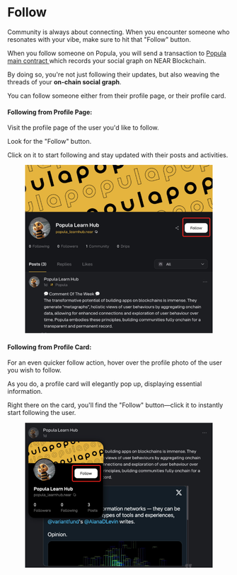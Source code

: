 # Follow

Community is always about connecting. When you encounter someone who resonates with your vibe, make sure to hit that "Follow" button.&#x20;

When you follow someone on Popula, you will send a transaction to [Popula main contract ](https://nearblocks.io/address/app.popula.near)which records your social graph on NEAR Blockchain.

By doing so, you're not just following their updates, but also weaving the threads of your **on-chain social graph**.

You can follow someone either from their profile page, or their profile card.

#### **Following from Profile Page:**&#x20;

Visit the profile page of the user you'd like to follow.&#x20;

Look for the "Follow" button.

Click on it to start following and stay updated with their posts and activities.

<figure><img src="../.gitbook/assets/image (16).png" alt=""><figcaption></figcaption></figure>

#### **Following from Profile Card:**&#x20;

For an even quicker follow action, hover over the profile photo of the user you wish to follow.&#x20;

As you do, a profile card will elegantly pop up, displaying essential information.&#x20;

Right there on the card, you'll find the "Follow" button—click it to instantly start following the user.

<figure><img src="../.gitbook/assets/image (17).png" alt=""><figcaption></figcaption></figure>
